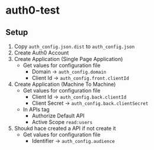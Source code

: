 # auth0-test

## Setup

1. Copy `auth_config.json.dist` to `auth_config.json`
2. Create Auth0 Account
3. Create Application (Single Page Application)
    - Get values for configuration file
        - Domain -> `auth_config.domain`
        - Client Id -> `auth_config.front.clientId`
4. Create Application (Machine To Machine)
    - Get values for configuration file
        - Client Id -> `auth_config.back.clientId`
        - Client Secret -> `auth_config.back.clientSecret`
    - In APIs tag
        - Authorize Default API
        - Active Scope `read:users`
5. Shoukd hace created a API if not create it
    - Get values for configuration file
        - Identifier -> `auth_config.audience`

